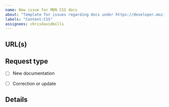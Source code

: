 ```yaml
---
name: New issue for MDN CSS docs
about: "Template for issues regarding docs under https://developer.mozilla.org/en-US/docs/Web/CSS"
labels: "Content:CSS"
assignees: chrisdavidmills
---
```


## URL(s)
<!-- Please include the URL of the page(s) you are seeing the problem on, if it concerns one or more specific pages -->


## Request type
<!-- Select the appropriate option -->
- [ ] New documentation
- [ ] Correction or update


## Details
<!-- Tell us about the issue you saw. A clear description, links, and screenshots help us fix it faster. -->


